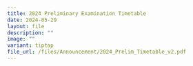 ```yaml
---
title: 2024 Preliminary Examination Timetable
date: 2024-05-29
layout: file
description: ""
image: ""
variant: tiptap
file_url: /files/Announcement/2024_Prelim_Timetable_v2.pdf
---
```

